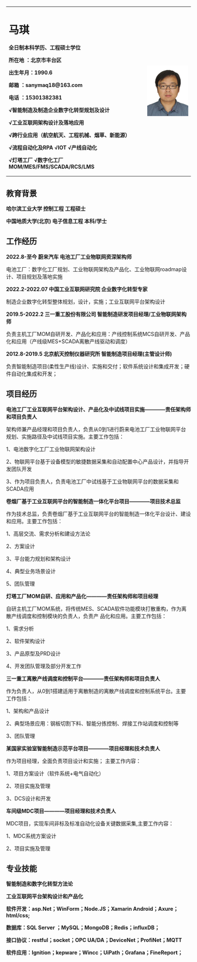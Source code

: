   <table board="0">
<tr>
<td width="75%">
<h1>马琪</h1> 
<p><b>全日制本科学历、工程硕士学位</b></p> 
<p><b>所在地  ：北京市丰台区</b></p>  
<p><b>出生年月：1990.6</b></p>  
<p><b>邮箱    ：sanymaq18@163.com</b></p> 
<p><b>电话    ：15301382381</b></p>  
<p><b>√智能制造及制造企业数字化转型规划及设计</b></p> 
<p><b>√工业互联网架构设计及落地应用</b></p>
<p><b>√跨行业应用（航空航天、工程机械、烟草、新能源）</b></p> 
<p><b>√流程自动化及RPA √IOT √产线自动化</b></p>  
<p><b>√灯塔工厂 √数字化工厂 MOM/MES/FMS/SCADA/RCS/LMS </b></p>  
</td>
<td width="25%">
<img src="/MaQi.jpg" width="100%">
</td>
</tr>
  </table>

<h2>教育背景</h2> 
<p><b>哈尔滨工业大学     控制工程     工程硕士</b></p>  
<p><b>中国地质大学(北京) 电子信息工程 本科/学士</b></p>  

<h2>工作经历</h2> 
<p><b>2022.8-至今    蔚来汽车   电池工厂工业物联网资深架构师</b></p> 
<p>电池工厂：数字化工厂规划、工业物联网架构及产品化、工业物联网roadmap设计、项目规划及落地实施</p>  
<p><b>2022.2-2022.07 中国工业互联网研究院 企业数字化转型专家</b></p>  
<p> 制造企业数字化转型整体规划，设计，实施；工业互联网平台架构设计</p>  
<p><b>2019.5-2022.2 三一重工股份有限公司 智能制造研发项目经理/工业物联网架构师</b></p>
<p> 负责主机工厂MOM自研开发、产品化和应用：产线控制系统MCS自研开发、产品化和应用（产线级MES+SCADA离散产线驱动和调度）</p>
<p><b>2012.8-2019.5 北京航天控制仪器研究所 智能制造项目经理(主管设计师)</b></p>
<p> 负责智能制造项目(柔性生产线)设计、实施和交付；软件系统设计和集成开发；硬件自动化集成和开发；</p>
<h2>项目经历</h2> 

<p><b>电池工厂工业互联网平台架构设计、产品化及中试线项目实施————责任架构师和项目负责人</b></p>
<p>架构师兼产品经理和项目负责人，负责从0到1进行蔚来电池工厂工业物联网平台规划、实施路径及中试线项目实施。主要工作包括：
<p>1、电池数字化工厂工业物联网架构设计</p>
<p>2、物联网平台基于设备模型的敏捷数据采集和自动配置中心产品设计，并指导开发团队开发</p>
<p>3、作为项目负责人，负责电池工厂中试线基于工业物联网平台的数据采集和SCADA应用</p>

<p><b>卷烟厂基于工业互联网平台的智能制造一体化平台项目————项目技术总监</b></p>
<p>作为技术总监，负责卷烟厂基于工业互联网平台的智能制造一体化平台设计、建设和应用。主要工作包括：
<p>1、高层交流、需求分析和建设方法论</p>
<p>2、方案设计</p>
<p>3、平台能力规划和架构设计</p>
<p>4、典型业务场景设计</p>
<p>5、团队管理</p>

<p><b>灯塔工厂MOM自研、应用和产品化————责任架构师和项目经理</b></p>
<p>自研主机工厂MOM系统，将传统MES、SCADA软件功能模块打散重构，作为离散产线调度和控制模块的负责人，负责产
品化和应用。主要工作包括：</p>
<p>1、需求分析</p>
<p>2、软件架构设计</p>
<p>3、产品原型及PRD设计</p>
<p>4、开发团队管理及部分开发工作</p>

<p><b>三一重工离散产线调度和控制平台————责任架构师和项目负责人</b></p>
<p>作为负责人，从0到1搭建适用于离散制造的离散产线调度和控制系统平台。主要工作包括：</p>
<p>1、架构和产品设计</p>
<p>2、典型场景应用：钢板切割下料、智能分拣控制、焊接工作站调度和控制等</p>
<p>3、团队管理</p>

<p><b>某国家实验室智能制造示范平台项目————项目经理和技术负责人</b></p>
<p>作为项目经理，全面负责项目设计和实施；
主要工作内容：</p>
<p>1、项目方案设计（软件系统+电气自动化）</p>
<p>2、项目实施及管理</p>
<p>3、DCS设计和开发</p>

<p><b>车间级MDC项目————项目经理和技术负责人</b></p>
<p>MDC项目，实现车间非标及标准自动化设备关键数据采集,主要工作内容：</p>
<p>1、MDC系统方案设计</p>
<p>2、项目实施及管理</p>

<h2>专业技能</h2> 
<p><b>智能制造和数字化转型方法论</b></p>
<p><b>工业互联网平台架构设计和产品化</b></p>
<p><b>软件开发：asp.Net；WinForm；Node.JS；Xamarin Android；Axure；html/css;</b></p>
<p><b>数据库：SQL Server ；MySQL；MongoDB；Redis；influxDB；</b></p>
<p><b>接口协议：restful；socket；OPC UA/DA；DeviceNet；ProfiNet；MQTT</b></p>
<p><b>软件应用：Ignition；kepware；Wincc；UiPath；Grafana；FineReport；</b></p>
